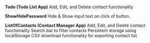 **Todo (Todo List App)**
Add, Edit, and Delete contact functionality

**ShowHidePassword**
Hide & Show input text on click of button.

**ListOfContacts (Contact Manager App)**
Add, Edit, and Delete contact functionality
Search bar to filter contacts
Persistent storage using localStorage
CSV download functionality for exporting contact list
